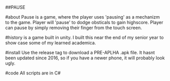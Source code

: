 ##PAUSE

#about
Pause is a game, where the player uses 'pausing' as a mechanizm to the game. 
Player will 'pause' to dodge obsticals to gain highscore. 
Player can pause by simply removing their finger from the touch screen.

#history
is a game built in unity. I built this near the end of my senior year to show case some of my learned academica. 

#install
Use the release tag to download a PRE-APLHA .apk file.
It hasnt been updated since 2016, so if you have a newer phone, it will probably look ugly.

#code
All scripts are in C#
